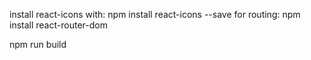 install react-icons with: npm install react-icons --save
for routing: npm install react-router-dom

npm run build 